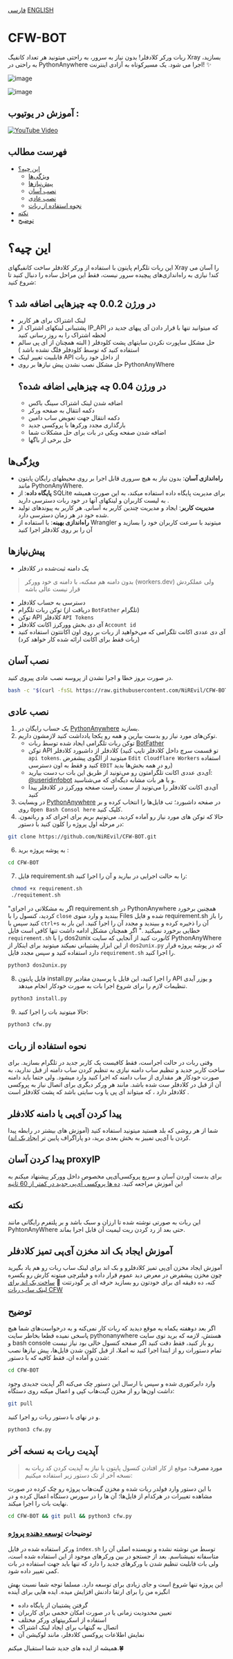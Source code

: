 [فارسی](https://github.com/2ri4eUI/CFW-BOT/blob/main/README-FA.md) 
[ENGLISH](https://github.com/2ri4eUI/CFW-BOT/blob/main/README.md)
# CFW-BOT
ربات ورکر کلادفلر! بدون نیاز به سرور، به راحتی میتونید هر تعداد کانفیگ Xray بسازید،  به راحتی در PythonAnywhere اجرا می شود. یک مسیرکوتاه به آزادی اینترنت! ✨

![image](https://github.com/2ri4eUI/CFW-BOT/assets/139592104/8db90fe5-dd6e-4015-840e-5df58ff5f12e)

![image](https://github.com/2ri4eUI/CFW-BOT/assets/139592104/2512c617-b93a-48ac-a6a9-58bdd5fb67c6)
## آموزش در یوتیوب : 
[![YouTube Video](https://img.youtube.com/vi/ejgTbf_yJJQ/0.jpg)](https://www.youtube.com/watch?v=ejgTbf_yJJQ)

## فهرست مطالب
- [این چیه؟](#این-چیه؟)
  - [ویژگی‌ها](#ویژگی‌ها)
  - [پیش‌نیازها](#پیش‌نیازها)
  - [نصب آسان](#نصب-آسان)
  - [نصب عادی](#نصب_عادی)
  - [نجوه استفاده از ربات](#نحوه-استفاده-از-ربات)
- [نکته](#نکته)
- [توضیح](#توضیح)

# این چیه؟
این ربات تلگرام پایتون با استفاده از ورکر کلادفلر ساخت کانفیگهای  Xray را آسان می کند! نیازی به راه‌اندازی‌های پیچیده سرور نیست، فقط این مراحل ساده را دنبال کنید تا شروع کنید:

## در ورژن 0.0.2 چه چیزهایی اضافه شد ؟ 
- لینک اشتراک برای هر کاربر
- پشتیبانی لینکهای اشتراک از IP_API که میتوانید تنها با قرار دادن آی پیهای جدید در لحظه اشتراک را به روز رسانی کنید
- حل مشکل ساپورت نکردن سایتهای پشت کلودفلر ( البته همچنان از آی پی سالم استفاده کنید که توسط کلودفلر فلگ نشده باشد )
- قابلبیت تغییر لینک API از داخل خود ربات
- حل مشکل نصب نشدن پیش نیازها بر روی PythonAnyWhere
  ## در ورژن 0.04 چه چیزهایی اضافه شده؟
  - اضافه شدن لینک اشتراک سینگ باکس
  - دکمه انتقال به صفحه ورکر
  - دکمه انتقال جهت تعویض ساب دامین
  - بارگذاری مجدد ورکرها با پروکسی جدید
  - اضافه شدن صفحه ویکی در بات برای حل مشکلات شما
  - حل برخی از باگها
## ویژگی‌ها
- **راه‌اندازی آسان**: بدون نیاز به هیچ سروری قابل اجرا بر روی محیطهای رایگان پایتون مانند PythonAnyWhere. 
- **پایگاه داده**: از SQLite برای مدیریت پایگاه داده استفاده میکند، به این صورت همیشه به لیست کاربران و لینکهای آنها در خود ربات دسترسی دارید . 
- **مدیریت کاربر**: ایجاد و مدیریت چندین کاربر به آسانی. هر کاربر به پیوندهای تولید شده خود در هر زمان دسترسی دارد.
- **راه‌اندازی بهینه**: با استفاده از Wrangler میتونید با سرعت کاربران خود را بسازید و آن را بر روی کلادفلر اجرا کنید

 ## پیش‌نیازها
- یک دامنه ثبت‌شده در کلادفلر
> بدون دامنه هم ممکنه، با دامنه ی خود وورکر (workers.dev) ولی عملکردش قرار نیست عالی باشه
- دسترسی به حساب کلادفلر
- توکن ربات تلگرام (دریافت از `BotFather` تلگرام)
- توکن API کلادفلر `API Tokens`
- آی دی بخش وورکرز اکانت کلادفلر `Account id`
- آی دی عددی اکانت تلگرامی که می‌خواهید از ربات بر روی اون اکانتتون استفاده کنید (ربات فقط برای اکانت ارائه شده کار خواهد کرد)

## نصب آسان 
در صورت بروز خطا و اجرا نشدن از پروسه نصب عادی پیروی کنید.
```bash
bash -c "$(curl -fsSL https://raw.githubusercontent.com/NiREvil/CFW-BOT/main/install.sh)"
```

## نصب عادی
1. یک حساب رایگان در [PythonAnywhere](https://www.pythonanywhere.com) بسازید.
2. توکن‌های مورد نیاز رو بدست بیارین و همه رو یکجا یادداشت کنید لازمشون داریم.
   - توکن ربات تلگرامی ایجاد شده توسط ربات [BotFather](https://t.me/BotFather)
   - توکن API کلادفلر از داشبورد کلادفلر (تو قسمت سرچ داخل کلادفلر تایپ کنید `api tokens`. میتونید از الگوی پیشفرض `Edit Cloudflare Workers` استفاده کنید و فقط به اون دسترسی `EDIT` رو در همه بخش‌ها بدید)
   - آی‌دی عددی اکانت تلگرامتون رو می‌تونید از طریق این بات ب دست بیارید: [@useridinfobot](https://t.me/useridinfobot) و یا هر بات مشابه دیگه‌ای که می‌شناسید.
   - آی‌دی اکانت کلادفلر را می‌تونید از سمت راست صفحه وورکرز در کلادفلر پیدا کنید
4. در وبسایت [PythonAnywhere](https://www.pythonanywhere.com) در صفحه داشبورد؛ تب فایل‌ها را انتخاب کرده و بر روی `Open Bash Consol here` کلیک کنید.
5. حالا که توکن های مورد نیاز رو آماده کردید، می‌تونیم بریم برای اجرای کد و رباتمون. در مرحله اول پروژه را کلون کنید با دستور:
 ```bash
 git clone https://github.com/NiREvil/CFW-BOT.git
  ```
6. به پوشه پروژه برید :
```bash
cd CFW-BOT
```
7. فایل  requirement.sh را به حالت اجرایی در بیارید و آن را اجرا کنید:
```bash
 chmod +x requirement.sh
 ./requitement.sh
```
   "اگر به مشکلاتی در اجرای requirement.sh در PythonAnywhere همچنین برخورد کردید، کنسول را با `close` ببندید و وارد منوی Files شده و فایل requirement.sh را باز کنید سپس با `ctrl+s` آن را ذخیره کرده و ببیندید و مجدد آن را اجرا کنید. این بار به خطایی برخورد نمیکنید ."
   اگر همچنان مشکل ادامه داشت تنها کافی است فایل `requirement.sh` را با dos2unix کانورت کنید از آنجایی که سایت PythonAnyWhere از این ابزار پشتیبانی نمیکند میتونید برای اینکار از `dos2unix.py` که در پوشه پروژه قرار دارد استفاده کنید و سپس مجدد فایل `requirement.sh` را اجرا کنید.
```bash
python3 dos2unix.py
```
8. فایل پایتون install.py را اجرا کنید، این فایل با پرسیدن مقادیر API و یوزر آیدی تنظیمات لازم را برای شروع اجرا بات به صورت خودکار انجام میدهد.
```bash
 python3 install.py
 ```
   9. حالا میتونید بات را اجرا کنید:
 ```bash
 python3 cfw.py
 ```

## نحوه استفاده از ربات
وقتی ربات در حالت اجراست، فقط کافیست یک کاربر جدید در تلگرام بسازید.
برای ساخت کاربر جدید و تنظیم ساب دامنه نیازی به تنظیم کردن ساب دامنه از قبل ندارید، به صورت خودکار هر مقداری از ساب دامنه که اجرا کنید وارد میشود. ولی حتما باید دامنه آن از قبل در کلادفلر ست شده باشد.
مانند هر ورکر دیگری برای اتصال نیاز به پروکسی کلادفلر دارد ، که میتواند آی پی یا وب سایتی باشد که پشت کلادفلر است . 
## پیدا کردن آی‌پی یا دامنه کلادفلر
شما از هر روشی که بلد هستید میتونید استفاده کنید (آموزش های بیشتر در رابطه پیدا کردن با آی‌پی تمییز به بخش بعدی برید، دو پاراگراف پایین تر [ایجاد بک اند](https://github.com/NiREvil/CFW-BOT/blob/main/CFW_Worker_Sub.md)).

## پیدا کردن آسان proxyIP
برای بدست آوردن آسان و سریع پروکسی‌آی‌پی مخصوص داخل وورکر پیشنهاد میکنم به این آموزش مراجعه کنید. [ده ها پروکسی آی‌پی جدید در کمتر از 60 ثانیه](https://github.com/NiREvil/vless/blob/main/sub/ProxyIP.md)
## نکته
این ربات به صورتی نوشته شده تا ارزان و سبک باشد و بر پلتفرم رایگانی مانند PyhtonAnyWhere حتی بعد از رد کردن ریت لیمیت آن قابل اجرا بماند. 

## آموزش ایجاد بک اند مخزن آی‌پی تمیز کلادفلر

آموزش ایجاد مخزن آی‌پی تمیز کلادفلرو و بک اند برای لینک ساب ربات رو هم یاد بگیرید چون مخزن پیشفرض در معرض دید عموم قرار داده و فیلترچی میتونه کارش رو یکسره کنه، ده دقیقه ای برای خودتون رو بسازید حرفه ای پر گودرتتت  🤪
[ساخت بک اند برای لینک ساب ربات CFW](https://github.com/NiREvil/CFW-BOT/blob/main/CFW_Worker_Sub.md)

## توضیح

اگر بعد دوهفته یکماه یه موقع دیدید که ربات کار نمی‌کنه و به درخواست‌های شما هیچ پاسخی نمیده قطعا بخاطر سایت pythonanywhere هستش، لازمه که برید توی سایت و bash console رو باز کنید، فقط دقت کنید اگر صفحه کنسول خالی بود نیاز نیست تمام دستورات رو از ابتدا اجرا کنید نه اصلا، از قبل کلون شدن فایل‌ها، پیش نیازها نصب شدن و آماده ان، فقط کافیه که با دستور:
```bash
cd CFW-BOT
```
وارد دایرکتوری شده و سپس
با ارسال این دستور چک می‌کنه اگر آپدیت‌ جدیدی وجود داشت اون‌‌ها رو از مخزن گیت‌هاب کپی و اعمال میکنه روی دستگاه:
```bash
git pull
```

و در نهای با دستور ربات رو اجرا کنید.
```bash
python3 cfw.py
```

## آپدیت ربات به نسخه آخر
> **مورد مصرف:** موقع از کار افتادن کنسول پایتون یا نیاز به آپدیت کردن کد ربات به نسخه آخر از تک دستور زیر استفاده میکنیم:

با این دستور وارد فولدر ربات شده و مخزن گیت‌هاب پروژه رو چک کرده در صورت مشاهده تغییرات در هرکدام از فایل‌ها؛ آن ها را در سورس دستگاه اعمال کرده و در نهایت بات را اجرا میکند.
```bash
cd CFW-BOT && git pull && python3 cfw.py
```



### توضیحات [توسعه دهنده پروژه](https://github.com/2ri4eUI)
ورکر استفاده شده در فایل `index.sh` توسط من نوشته نشده و نویسنده اصلی آن را متاسفانه نمیشناسم. بعد از جستجو در بین ورکرهای موجود از این استفاده شده است، ولی بات قابلیت تنظیم شدن با ورکرهای جدید را دارد که تنها باید 
جهت استفاده در بات کمی تغییر داده شود.

این پروژه تنها شروع است و جای زیادی برای توسعه دارد. مسلما توجه شما نسبت بهش انگیزه من را برای ارتقا دادنش افزایش میده. 
ایده هایی برای آینده 
- گرفتن پشتیبان از پایگاه داده
- تعیین محدودیت زمانی یا در صورت امکان حجمی برای کاربران
- استفاده از اسکریپتهای ورکر مختلف
- اتصال به گیتهاب برای ایجاد لینک اشتراک
- نمایش اطلاعات پروکسی کلادفلر، مانند لوکیشن آن


همیشه از ایده های جدید شما استقبال میکنم.🍀
   
   
